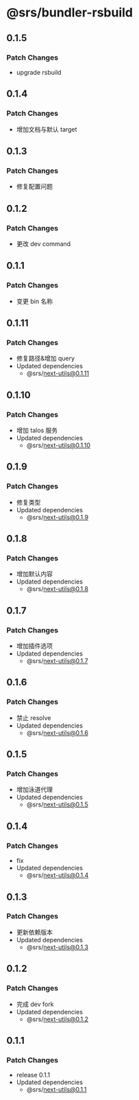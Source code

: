 # @srs/bundler-rsbuild

## 0.1.5

### Patch Changes

- upgrade rsbuild

## 0.1.4

### Patch Changes

- 增加文档与默认 target

## 0.1.3

### Patch Changes

- 修复配置问题

## 0.1.2

### Patch Changes

- 更改 dev command

## 0.1.1

### Patch Changes

- 变更 bin 名称

## 0.1.11

### Patch Changes

- 修复路径&增加 query
- Updated dependencies
  - @srs/next-utils@0.1.11

## 0.1.10

### Patch Changes

- 增加 talos 服务
- Updated dependencies
  - @srs/next-utils@0.1.10

## 0.1.9

### Patch Changes

- 修复类型
- Updated dependencies
  - @srs/next-utils@0.1.9

## 0.1.8

### Patch Changes

- 增加默认内容
- Updated dependencies
  - @srs/next-utils@0.1.8

## 0.1.7

### Patch Changes

- 增加插件选项
- Updated dependencies
  - @srs/next-utils@0.1.7

## 0.1.6

### Patch Changes

- 禁止 resolve
- Updated dependencies
  - @srs/next-utils@0.1.6

## 0.1.5

### Patch Changes

- 增加泳道代理
- Updated dependencies
  - @srs/next-utils@0.1.5

## 0.1.4

### Patch Changes

- fix
- Updated dependencies
  - @srs/next-utils@0.1.4

## 0.1.3

### Patch Changes

- 更新依赖版本
- Updated dependencies
  - @srs/next-utils@0.1.3

## 0.1.2

### Patch Changes

- 完成 dev fork
- Updated dependencies
  - @srs/next-utils@0.1.2

## 0.1.1

### Patch Changes

- release 0.1.1
- Updated dependencies
  - @srs/next-utils@0.1.1
